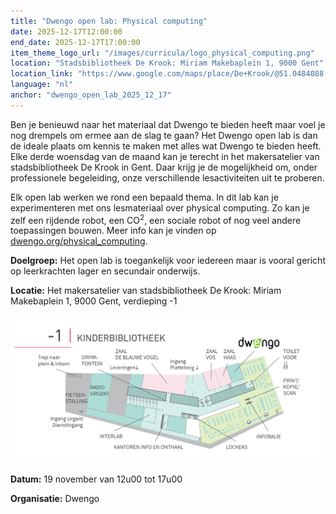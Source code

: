 ```yaml
---
title: "Dwengo open lab: Physical computing"
date: 2025-12-17T12:00:00
end_date: 2025-12-17T17:00:00
item_theme_logo_url: "/images/curricula/logo_physical_computing.png"
location: "Stadsbibliotheek De Krook: Miriam Makebaplein 1, 9000 Gent"
location_link: "https://www.google.com/maps/place/De+Krook/@51.0484088,3.7261741,17z/data=!3m1!4b1!4m6!3m5!1s0x47c3714effffffff:0x9b1a2c7f1cb8c825!8m2!3d51.0484088!4d3.728749!16s%2Fg%2F1hc0gcm5l?entry=ttu&g_ep=EgoyMDI1MDYxMS4wIKXMDSoASAFQAw%3D%3D"
language: "nl"
anchor: "dwengo_open_lab_2025_12_17"
---
```


Ben je benieuwd naar het materiaal dat Dwengo te bieden heeft maar voel je nog drempels om ermee aan de slag te gaan? Het Dwengo open lab is dan de ideale plaats om kennis te maken met alles wat Dwengo te bieden heeft. Elke derde woensdag van de maand kan je terecht in het makersatelier van stadsbibliotheek De Krook in Gent. Daar krijg je de mogelijkheid om, onder professionele begeleiding, onze verschillende lesactiviteiten uit te proberen. 

Elk open lab werken we rond een bepaald thema. In dit lab kan je experimenteren met ons lesmateriaal over physical computing. Zo kan je zelf een rijdende robot, een CO<sup>2</sup>, een sociale robot of nog veel andere toepassingen bouwen. Meer info kan je vinden op [dwengo.org/physical_computing](dwengo.org/physical_computing).  

**Doelgroep:**
Het open lab is toegankelijk voor iedereen maar is vooral gericht op leerkrachten lager en secundair onderwijs. 

**Locatie:** Het makersatelier van stadsbibliotheek De Krook: Miriam Makebaplein 1, 9000 Gent, verdieping -1

![Plan naar het makersattelier](/images/events/2025/plan_de_krook_dwengo.png)

**Datum:** 19 november van 12u00 tot 17u00

**Organisatie:** Dwengo